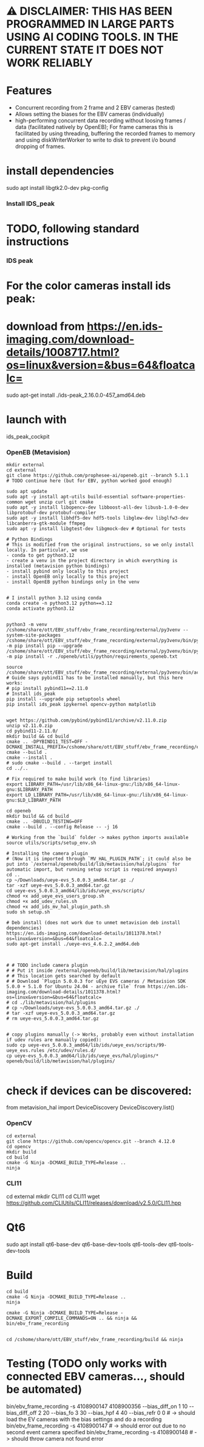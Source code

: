 # ⚠️ DISCLAIMER: THIS HAS BEEN PROGRAMMED IN LARGE PARTS USING AI CODING TOOLS. IN THE CURRENT STATE IT DOES NOT WORK RELIABLY


# Features
- Concurrent recording from 2 frame and 2 EBV cameras (tested)
- Allows setting the biases for the EBV cameras (individually)
- high-performing concurrent data recording without loosing frames / data (facilitated natively by OpenEB); For frame cameras this is facilitated by using threading, buffering the recorded frames to memory and using diskWriterWorker to write to disk to prevent i/o bound dropping of frames. 


# install dependencies

sudo apt install libgtk2.0-dev pkg-config


### Install IDS_peak
# TODO, following standard instructions
### IDS peak
# For the color cameras install ids peak:
# download from https://en.ids-imaging.com/download-details/1008717.html?os=linux&version=&bus=64&floatcalc=
sudo apt-get install ./ids-peak_2.16.0.0-457_amd64.deb

# launch with 
ids_peak_cockpit



### OpenEB (Metavision)
```
mkdir external
cd external
git clone https://github.com/prophesee-ai/openeb.git --branch 5.1.1
# TODO continue here (but for EBV, python worked good enough)

sudo apt update
sudo apt -y install apt-utils build-essential software-properties-common wget unzip curl git cmake
sudo apt -y install libopencv-dev libboost-all-dev libusb-1.0-0-dev libprotobuf-dev protobuf-compiler
sudo apt -y install libhdf5-dev hdf5-tools libglew-dev libglfw3-dev libcanberra-gtk-module ffmpeg 
sudo apt -y install libgtest-dev libgmock-dev # Optional for tests

# Python Bindings
# This is modified from the original instructions, so we only install locally. In particular, we use 
- conda to get python3.12
- create a venv in the project directory in which everything is installed (metavision python bindings)
- install pybind only locally to this project
- install OpenEB only locally to this project
- install OpenEB python bindings only in the venv


# I install python 3.12 using conda
conda create -n python3.12 python==3.12
conda activate python3.12


python3 -m venv /cshome/share/ott/EBV_stuff/ebv_frame_recording/external/py3venv --system-site-packages
/cshome/share/ott/EBV_stuff/ebv_frame_recording/external/py3venv/bin/python -m pip install pip --upgrade
/cshome/share/ott/EBV_stuff/ebv_frame_recording/external/py3venv/bin/python -m pip install -r ./openeb/utils/python/requirements_openeb.txt

source /cshome/share/ott/EBV_stuff/ebv_frame_recording/external/py3venv/bin/activate
# Guide says pybind11 has to be installed manually, but this here works:
# pip install pybind11==2.11.0
# Install ids_peak
pip install --upgrade pip setuptools wheel
pip install ids_peak ipykernel opencv-python matplotlib


wget https://github.com/pybind/pybind11/archive/v2.11.0.zip
unzip v2.11.0.zip
cd pybind11-2.11.0/
mkdir build && cd build
cmake .. -DPYBIND11_TEST=OFF -DCMAKE_INSTALL_PREFIX=/cshome/share/ott/EBV_stuff/ebv_frame_recording/external/py3venv
cmake --build .
cmake --install .
# sudo cmake --build . --target install
cd ../..

# Fix required to make build work (to find libraries)
export LIBRARY_PATH=/usr/lib/x86_64-linux-gnu:/lib/x86_64-linux-gnu:$LIBRARY_PATH
export LD_LIBRARY_PATH=/usr/lib/x86_64-linux-gnu:/lib/x86_64-linux-gnu:$LD_LIBRARY_PATH

cd openeb
mkdir build && cd build
cmake .. -DBUILD_TESTING=OFF
cmake --build . --config Release -- -j 16

# Working from the `build` folder -> makes python imports available
source utils/scripts/setup_env.sh

# Installing the camera plugin
# (Now it is imported through `MV_HAL_PLUGIN_PATH`; it could also be put into `/external/openeb/build/lib/metavision/hal/plugins` for automatic import, but running setup script is required anyways)
cd ..
cp ~/Downloads/ueye-evs_5.0.0.3_amd64.tar.gz ./
tar -xzf ueye-evs_5.0.0.3_amd64.tar.gz
cd ueye-evs_5.0.0.3_amd64/lib/ids/ueye_evs/scripts/
chmod +x add_ueye_evs_users_group.sh
chmod +x add_udev_rules.sh
chmod +x add_ids_mv_hal_plugin_path.sh
sudo sh setup.sh

# Deb install (does not work due to unmet metavision deb install dependencies)
https://en.ids-imaging.com/download-details/1011378.html?os=linux&version=&bus=64&floatcalc=
sudo apt-get install ./ueye-evs_4.6.2.2_amd64.deb



# # TODO include camera plugin
# # Put it inside /external/openeb/build/lib/metavision/hal/plugins
# # This location gets searched by default
# # Download `Plugin 5.0.0.3 for uEye EVS cameras / Metavision SDK 5.0.0 + 5.1.0 for Ubuntu 24.04 - archive file` from https://en.ids-imaging.com/download-details/1011378.html?os=linux&version=&bus=64&floatcalc=
# cd ./lib/metavision/hal/plugins
# cp ~/Downloads/ueye-evs_5.0.0.3_amd64.tar.gz ./
# tar -xzf ueye-evs_5.0.0.3_amd64.tar.gz
# rm ueye-evs_5.0.0.3_amd64.tar.gz


# copy plugins manually (-> Works, probably even without installation if udev rules are manually copied):
sudo cp ueye-evs_5.0.0.3_amd64/lib/ids/ueye_evs/scripts/99-ueye_evs.rules /etc/udev/rules.d/
cp ueye-evs_5.0.0.3_amd64/lib/ids/ueye_evs/hal/plugins/* openeb/build/lib/metavision/hal/plugins/


```

# check if devices can be discovered:
from metavision_hal import DeviceDiscovery
DeviceDiscovery.list()



### OpenCV

```
cd external
git clone https://github.com/opencv/opencv.git --branch 4.12.0
cd opencv
mkdir build
cd build
cmake -G Ninja -DCMAKE_BUILD_TYPE=Release ..
ninja
```


### CLI11
cd external
mkdir CLI11
cd CLI11
wget https://github.com/CLIUtils/CLI11/releases/download/v2.5.0/CLI11.hpp



# Qt6
sudo apt install qt6-base-dev qt6-base-dev-tools qt6-tools-dev qt6-tools-dev-tools

# Build
```
cd build
cmake -G Ninja -DCMAKE_BUILD_TYPE=Release ..
ninja

cmake -G Ninja -DCMAKE_BUILD_TYPE=Release -DCMAKE_EXPORT_COMPILE_COMMANDS=ON .. && ninja && bin/ebv_frame_recording


cd /cshome/share/ott/EBV_stuff/ebv_frame_recording/build && ninja

```




# Testing (TODO only works with connected EBV cameras..., should be automated)
bin/ebv_frame_recording -s 4108900147 4108900356 --bias_diff_on 1 10 --bias_diff_off 2 20 --bias_fo 3 30 --bias_hpf 4 40 --bias_refr 0 0 # -> should load the EV cameras with the bias settings and do a recording
bin/ebv_frame_recording -s 4108900147 # -> should error out due to no second event camera specified
bin/ebv_frame_recording -s 4108900148 # -> should throw camera not found error


